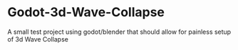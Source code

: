 # Godot-3d-Wave-Collapse
A small test project using godot/blender that should allow for painless setup of 3d Wave Collapse
